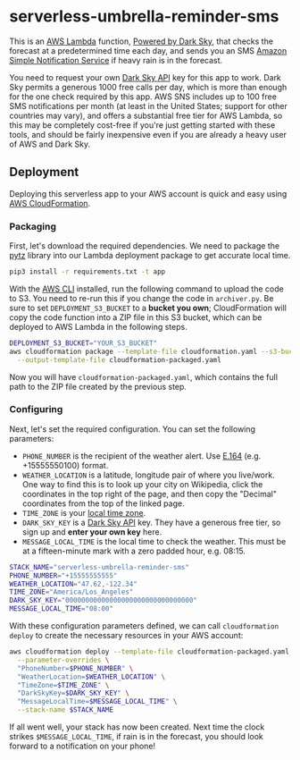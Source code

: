# serverless-umbrella-reminder-sms

This is an [AWS Lambda](https://aws.amazon.com/lambda/) function, [Powered by Dark Sky](https://darksky.net/poweredby/), that checks the forecast at a predetermined time each day, and sends you an SMS [Amazon Simple Notification Service](https://aws.amazon.com/sns/) if heavy rain is in the forecast. 

You need to request your own [Dark Sky API](https://darksky.net/dev) key for this app to work. Dark Sky permits a generous 1000 free calls per day, which is more than enough for the one check required by this app. AWS SNS includes up to 100 free SMS notifications per month (at least in the United States; support for other countries may vary), and offers a substantial free tier for AWS Lambda, so this may be completely cost-free if you're just getting started with these tools, and should be fairly inexpensive even if you are already a heavy user of AWS and Dark Sky. 

## Deployment

Deploying this serverless app to your AWS account is quick and easy using [AWS CloudFormation](https://aws.amazon.com/cloudformation/). 

### Packaging

First, let's download the required dependencies. We need to package the [pytz](http://pytz.sourceforge.net) library into our Lambda deployment package to get accurate local time.

```sh
pip3 install -r requirements.txt -t app
```

With the [AWS CLI](https://aws.amazon.com/cli/) installed, run the following command to upload the code to S3. You need to re-run this if you change the code in `archiver.py`. Be sure to set `DEPLOYMENT_S3_BUCKET` to a **bucket you own**; CloudFormation will copy the code function into a ZIP file in this S3 bucket, which can be deployed to AWS Lambda in the following steps. 

```sh
DEPLOYMENT_S3_BUCKET="YOUR_S3_BUCKET"
aws cloudformation package --template-file cloudformation.yaml --s3-bucket $DEPLOYMENT_S3_BUCKET \
  --output-template-file cloudformation-packaged.yaml
```

Now you will have `cloudformation-packaged.yaml`, which contains the full path to the ZIP file created by the previous step. 

### Configuring

Next, let's set the required configuration. You can set the following parameters:

 * `PHONE_NUMBER` is the recipient of the weather alert. Use [E.164](https://en.wikipedia.org/wiki/E.164) (e.g. +15555550100) format.
 * `WEATHER_LOCATION` is a latitude, longitude pair of where you live/work. One way to find this is to look up your city on Wikipedia, click the coordinates in the top right of the page, and then copy the "Decimal" coordinates from the top of the linked page.
 * `TIME_ZONE` is your [local time zone](https://en.wikipedia.org/wiki/List_of_tz_database_time_zones).
 * `DARK_SKY_KEY` is a [Dark Sky API](https://darksky.net/dev) key. They have a generous free tier, so sign up and **enter your own key** here.
 * `MESSAGE_LOCAL_TIME` is the local time to check the weather. This must be at a fifteen-minute mark with a zero padded hour, e.g. 08:15.

```sh
STACK_NAME="serverless-umbrella-reminder-sms"
PHONE_NUMBER="+15555555555"
WEATHER_LOCATION="47.62,-122.34"
TIME_ZONE="America/Los_Angeles"
DARK_SKY_KEY="00000000000000000000000000000000"
MESSAGE_LOCAL_TIME="08:00"
```

With these configuration parameters defined, we can call `cloudformation deploy` to create the necessary resources in your AWS account:

```sh
aws cloudformation deploy --template-file cloudformation-packaged.yaml --capabilities CAPABILITY_IAM \
  --parameter-overrides \
  "PhoneNumber=$PHONE_NUMBER" \
  "WeatherLocation=$WEATHER_LOCATION" \
  "TimeZone=$TIME_ZONE" \
  "DarkSkyKey=$DARK_SKY_KEY" \
  "MessageLocalTime=$MESSAGE_LOCAL_TIME" \
  --stack-name $STACK_NAME
````

If all went well, your stack has now been created. Next time the clock strikes `$MESSAGE_LOCAL_TIME`, if rain is in the forecast, you should look forward to a notification on your phone!
